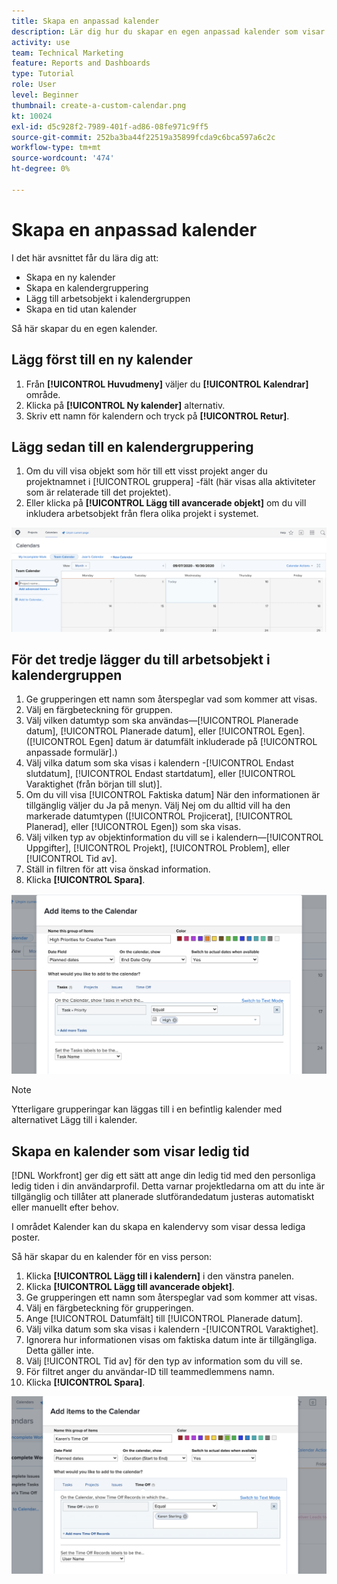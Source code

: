 ```yaml
---
title: Skapa en anpassad kalender
description: Lär dig hur du skapar en egen anpassad kalender som visar dina arbetsposter och ledig tid.
activity: use
team: Technical Marketing
feature: Reports and Dashboards
type: Tutorial
role: User
level: Beginner
thumbnail: create-a-custom-calendar.png
kt: 10024
exl-id: d5c928f2-7989-401f-ad86-08fe971c9ff5
source-git-commit: 252ba3ba44f22519a35899fcda9c6bca597a6c2c
workflow-type: tm+mt
source-wordcount: '474'
ht-degree: 0%

---
```


# Skapa en anpassad kalender

I det här avsnittet får du lära dig att:

* Skapa en ny kalender
* Skapa en kalendergruppering
* Lägg till arbetsobjekt i kalendergruppen
* Skapa en tid utan kalender

Så här skapar du en egen kalender.

## Lägg först till en ny kalender

1. Från **[!UICONTROL Huvudmeny]** väljer du **[!UICONTROL Kalendrar]** område.
1. Klicka på **[!UICONTROL Ny kalender]** alternativ.
1. Skriv ett namn för kalendern och tryck på **[!UICONTROL Retur]**.

## Lägg sedan till en kalendergruppering

1. Om du vill visa objekt som hör till ett visst projekt anger du projektnamnet i [!UICONTROL gruppera] -fält (här visas alla aktiviteter som är relaterade till det projektet).
1. Eller klicka på **[!UICONTROL Lägg till avancerade objekt]** om du vill inkludera arbetsobjekt från flera olika projekt i systemet.

![En bild av skärmen för att lägga till en gruppering i en kalender](assets/calendar-2-1.png)

## För det tredje lägger du till arbetsobjekt i kalendergruppen

1. Ge grupperingen ett namn som återspeglar vad som kommer att visas.
1. Välj en färgbeteckning för gruppen.
1. Välj vilken datumtyp som ska användas—[!UICONTROL Planerade datum], [!UICONTROL Planerade datum], eller [!UICONTROL Egen]. ([!UICONTROL Egen] datum är datumfält inkluderade på [!UICONTROL anpassade formulär].)
1. Välj vilka datum som ska visas i kalendern -[!UICONTROL Endast slutdatum], [!UICONTROL Endast startdatum], eller [!UICONTROL Varaktighet (från början till slut)].
1. Om du vill visa [!UICONTROL Faktiska datum] När den informationen är tillgänglig väljer du Ja på menyn. Välj Nej om du alltid vill ha den markerade datumtypen ([!UICONTROL Projicerat], [!UICONTROL Planerad], eller [!UICONTROL Egen]) som ska visas.
1. Välj vilken typ av objektinformation du vill se i kalendern—[!UICONTROL Uppgifter], [!UICONTROL Projekt], [!UICONTROL Problem], eller [!UICONTROL Tid av].
1. Ställ in filtren för att visa önskad information.
1. Klicka **[!UICONTROL Spara]**.

![En bild av skärmen där du kan lägga till arbetsobjekt i en kalendergrupp](assets/calendar-2-2.png)

>[!NOTE]
>
>Ytterligare grupperingar kan läggas till i en befintlig kalender med alternativet Lägg till i kalender.

## Skapa en kalender som visar ledig tid

[!DNL Workfront] ger dig ett sätt att ange din ledig tid med den personliga ledig tiden i din användarprofil. Detta varnar projektledarna om att du inte är tillgänglig och tillåter att planerade slutförandedatum justeras automatiskt eller manuellt efter behov.

I området Kalender kan du skapa en kalendervy som visar dessa lediga poster.

Så här skapar du en kalender för en viss person:

1. Klicka **[!UICONTROL Lägg till i kalendern]** i den vänstra panelen.
1. Klicka **[!UICONTROL Lägg till avancerade objekt]**.
1. Ge grupperingen ett namn som återspeglar vad som kommer att visas.
1. Välj en färgbeteckning för grupperingen.
1. Ange [!UICONTROL Datumfält] till [!UICONTROL Planerade datum].
1. Välj vilka datum som ska visas i kalendern -[!UICONTROL Varaktighet].
1. Ignorera hur informationen visas om faktiska datum inte är tillgängliga. Detta gäller inte.
1. Välj [!UICONTROL Tid av] för den typ av information som du vill se.
1. För filtret anger du användar-ID till teammedlemmens namn.
1. Klicka **[!UICONTROL Spara]**.

![En bild av skärmen där du kan lägga till tid för poster i en kalendergrupp](assets/calendar-2-3.png)
